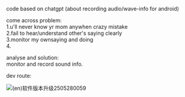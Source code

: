 code based on chatgpt (about recording  audio/wave-info for android) <br>

come across problem:<br>
		1.u'll never know yr mom anywhen crazy mistake<br>
   		2.fail to hear/understand other's saying clearly<br>
		3.monitor my ownsaying and doing<br>
		4.  

analyse and solution:  
        monitor and record sound info.  

dev route:  

![(en)软件版本升级2505280059](https://github.com/user-attachments/assets/e20913c8-29d4-4bfc-adf3-721eaf1801b6)
